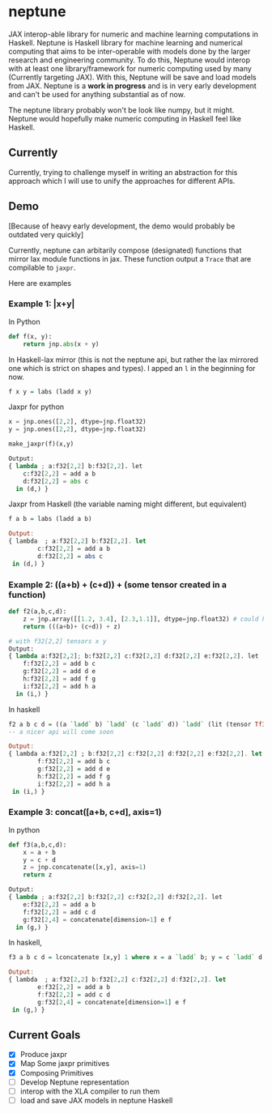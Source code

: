 # neptune

JAX interop-able library for numeric and machine learning computations in Haskell. Neptune is Haskell library for machine learning and numerical computing that aims to be inter-operable with models done by the larger research and engineering community. To do this, Neptune would interop with at least one library/framework for numeric computing used by many (Currently targeting JAX). With this, Neptune will be save and load models from JAX. Neptune is a **work in progress** and is in very early development and can't be used for anything substantial as of now.

The neptune library probably won't be look like numpy, but it might. Neptune would hopefully make numeric computing in Haskell feel like Haskell.

## Currently

Currently, trying to challenge myself in writing an abstraction for this approach which I will use to unify the approaches for different APIs.

## Demo

[Because of heavy early development, the demo would probably be outdated very quickly]

Currently, neptune can arbitarily compose (designated) functions that mirror lax module functions in jax. These function output a `Trace` that are compilable to `jaxpr`.

Here are examples

### Example 1: |x+y|

In Python

```python
def f(x, y):
    return jnp.abs(x + y)
```

In Haskell-lax mirror (this is not the neptune api, but rather the lax mirrored one which is strict on shapes and types). I apped an `l` in the beginning for now.

```haskell
f x y = labs (ladd x y)
```

Jaxpr for python

```python
x = jnp.ones([2,2], dtype=jnp.float32)
y = jnp.ones([2,2], dtype=jnp.float32)

make_jaxpr(f)(x,y)

Output:
{ lambda ; a:f32[2,2] b:f32[2,2]. let
    c:f32[2,2] = add a b
    d:f32[2,2] = abs c
  in (d,) }
```

Jaxpr from Haskell (the variable naming might different, but equivalent)

```haskell
f a b = labs (ladd a b)

Output:
{ lambda  ; a:f32[2,2] b:f32[2,2]. let
        c:f32[2,2] = add a b
        d:f32[2,2] = abs c
 in (d,) }
```

### Example 2: ((a+b) + (c+d)) + (some tensor created in a function)

```python
def f2(a,b,c,d):
    z = jnp.array([[1.2, 3.4], [2.3,1.1]], dtype=jnp.float32) # could have been any
    return (((a+b)+ (c+d)) + z)

# with f32[2,2] tensors x y
Output:
{ lambda a:f32[2,2]; b:f32[2,2] c:f32[2,2] d:f32[2,2] e:f32[2,2]. let
    f:f32[2,2] = add b c
    g:f32[2,2] = add d e
    h:f32[2,2] = add f g
    i:f32[2,2] = add h a
  in (i,) }

```

In haskell

```haskell
f2 a b c d = ((a `ladd` b) `ladd` (c `ladd` d)) `ladd` (lit (tensor Tf32 [2,2] "z" Tlit))
-- a nicer api will come soon

Output:
{ lambda a:f32[2,2] ; b:f32[2,2] c:f32[2,2] d:f32[2,2] e:f32[2,2]. let
        f:f32[2,2] = add b c
        g:f32[2,2] = add d e
        h:f32[2,2] = add f g
        i:f32[2,2] = add h a
 in (i,) }

```

### Example 3: concat([a+b, c+d], axis=1)

In python

```python
def f3(a,b,c,d):
    x = a + b
    y = c + d
    z = jnp.concatenate([x,y], axis=1)
    return z

Output:
{ lambda ; a:f32[2,2] b:f32[2,2] c:f32[2,2] d:f32[2,2]. let
    e:f32[2,2] = add a b
    f:f32[2,2] = add c d
    g:f32[2,4] = concatenate[dimension=1] e f
  in (g,) }
```

In haskell,

```haskell
f3 a b c d = lconcatenate [x,y] 1 where x = a `ladd` b; y = c `ladd` d

Output:
{ lambda  ; a:f32[2,2] b:f32[2,2] c:f32[2,2] d:f32[2,2]. let
        e:f32[2,2] = add a b
        f:f32[2,2] = add c d
        g:f32[2,4] = concatenate[dimension=1] e f
 in (g,) }
```

## Current Goals

- [x] Produce jaxpr
- [x] Map Some jaxpr primitives
- [x] Composing Primitives
- [ ] Develop Neptune representation
- [ ] interop with the XLA compiler to run them
- [ ] load and save JAX models in neptune Haskell
